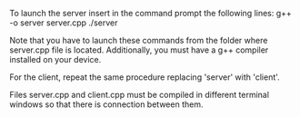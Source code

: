To launch the server insert in the command prompt the following lines:
g++ -o server server.cpp
./server

Note that you have to launch these commands from the folder where server.cpp file is located. Additionally, you must have a g++ compiler installed on your device.

For the client, repeat the same procedure replacing 'server' with 'client'.

Files server.cpp and client.cpp must be compiled in different terminal windows so that there is connection between them.
